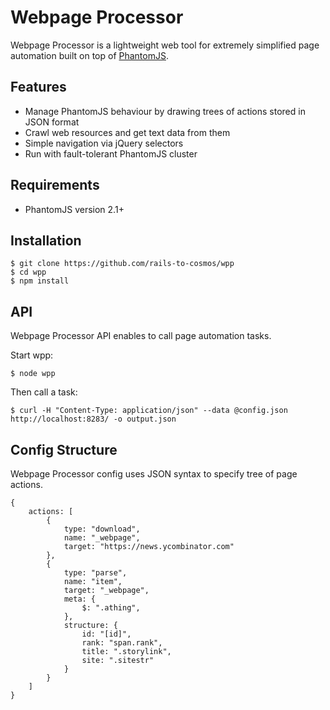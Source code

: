 Webpage Processor
=============

Webpage Processor is a lightweight web tool for extremely simplified page automation built on top of [PhantomJS](http://phantomjs.org).

Features
--------

* Manage PhantomJS behaviour by drawing trees of actions stored in JSON format
* Crawl web resources and get text data from them
* Simple navigation via jQuery selectors
* Run with fault-tolerant PhantomJS cluster

Requirements
------------

  * PhantomJS version 2.1+

Installation
------------
    $ git clone https://github.com/rails-to-cosmos/wpp
    $ cd wpp
    $ npm install

API
---
Webpage Processor API enables to call page automation tasks.

Start wpp:

    $ node wpp

Then call a task:

    $ curl -H "Content-Type: application/json" --data @config.json http://localhost:8283/ -o output.json

Config Structure
----------------

Webpage Processor config uses JSON syntax to specify tree of page actions.

```
{
    actions: [
        {
            type: "download",
            name: "_webpage",
            target: "https://news.ycombinator.com"
        },
        {
            type: "parse",
            name: "item",
            target: "_webpage",
            meta: {
                $: ".athing",
            },
            structure: {
                id: "[id]",
                rank: "span.rank",
                title: ".storylink",
                site: ".sitestr"
            }
        }
    ]
}
```
